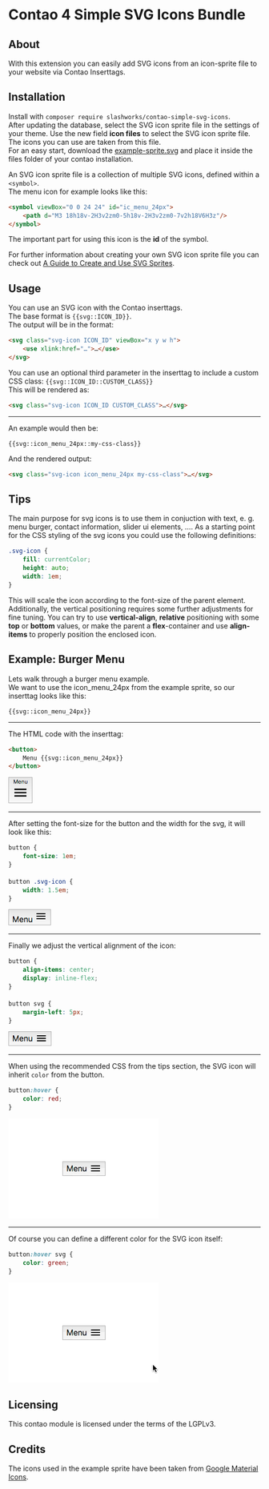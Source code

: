 Contao 4 Simple SVG Icons Bundle
================================


About
-----
With this extension you can easily add SVG icons from an icon-sprite file to your website via Contao Inserttags.


Installation
------------------

Install with ```composer require slashworks/contao-simple-svg-icons```.  
After updating the database, select the SVG icon sprite file in the settings of your theme. Use the new field **icon files** to select the SVG icon sprite file. The icons you can use are taken from this file.  
For an easy start, download the [example-sprite.svg][example-sprite-file] and place it inside the files folder of your contao installation.  

An SVG icon sprite file is a collection of multiple SVG icons, defined within a ```<symbol>```.  
The menu icon for example looks like this:
```html
<symbol viewBox="0 0 24 24" id="ic_menu_24px">
    <path d="M3 18h18v-2H3v2zm0-5h18v-2H3v2zm0-7v2h18V6H3z"/>
</symbol>
```
The important part for using this icon is the **id** of the symbol.
  
For further information about creating your own SVG icon sprite file you can check out [A Guide to Create and Use SVG Sprites](https://w3bits.com/svg-sprites/).


Usage
-----

You can use an SVG icon with the Contao inserttags.  
The base format is ```{{svg::ICON_ID}}```.  
The output will be in the format:
```html
<svg class="svg-icon ICON_ID" viewBox="x y w h">
    <use xlink:href="…">…</use>
</svg>
```

You can use an optional third parameter in the inserttag to include a custom CSS class:
```{{svg::ICON_ID::CUSTOM_CLASS}}```  
This will be rendered as:
```html
<svg class="svg-icon ICON_ID CUSTOM_CLASS">…</svg>
```

---

An example would then be:
```
{{svg::icon_menu_24px::my-css-class}}
```
And the rendered output:
```html
<svg class="svg-icon icon_menu_24px my-css-class">…</svg>
```


Tips
-----

The main purpose for svg icons is to use them in conjuction with text, e. g. menu burger, contact information, slider ui elements, …. As a starting point for the CSS styling of the svg icons you could use the following definitions:
```css
.svg-icon {
    fill: currentColor;
    height: auto;
    width: 1em;
}
```
This will scale the icon according to the font-size of the parent element.  
Additionally, the vertical positioning requires some further adjustments for fine tuning. You can try to use **vertical-align**, **relative** positioning with some **top** or **bottom** values, or make the parent a **flex**-container and use **align-items** to properly position the enclosed icon.


Example: Burger Menu
--------------------

Lets walk through a burger menu example.  
We want to use the icon_menu_24px from the example sprite, so our inserttag looks like this:  
```
{{svg::icon_menu_24px}}
```

---

The HTML code with the inserttag:
```html
<button>
    Menu {{svg::icon_menu_24px}}
</button>
```
![Burger menu in its initial state][burger-menu-step-1]

---

After setting the font-size for the button and the width for the svg, it will look like this:
```css
button {
    font-size: 1em;
}

button .svg-icon {
    width: 1.5em;
}
```
![Burger menu with font-size and icon width][burger-menu-step-2]

---

Finally we adjust the vertical alignment of the icon:
```css
button {
    align-items: center;
    display: inline-flex;
}

button svg {
    margin-left: 5px;
}
```
![Burger menu with correct icon alignment][burger-menu-step-3]

---

When using the recommended CSS from the tips section, the SVG icon will inherit ```color``` from the button.
```css
button:hover {
    color: red;
}
```
![Burger menu hover][burger-menu-hover]

---

Of course you can define a different color for the SVG icon itself:
```css
button:hover svg {
    color: green;
}
```
![Burger menu hover with separate icon color][burger-menu-hover-multi-color]


Licensing
---------

This contao module is licensed under the terms of the LGPLv3.


Credits
-------

The icons used in the example sprite have been taken from [Google Material Icons](https://material.io/tools/icons).

[burger-menu-step-1]: screenshots/step-1.png
[burger-menu-step-2]: screenshots/step-2.png
[burger-menu-step-3]: screenshots/step-3.png
[burger-menu-hover]: screenshots/button-hover.gif
[burger-menu-hover-multi-color]: screenshots/button-hover-multi-color.gif
[example-sprite-file]: example-sprite.svg
